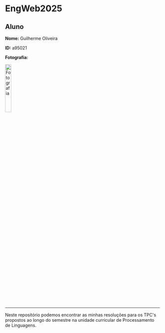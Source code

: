 # EngWeb2025

## Aluno

**Nome:** Guilherme Oliveira

**ID:** a95021

**Fotografia:**

<img src=https://i.imgur.com/ag9VyrP.jpg alt="Fotografia" style="width:20%;">


****

Neste repositório podemos encontrar as minhas resoluções para os TPC's propostos ao longo do semestre na unidade curricular de Processamento de Linguagens.
